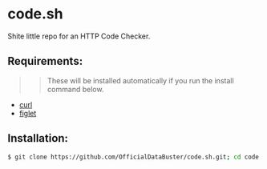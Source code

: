 # code.sh

Shite little repo for an HTTP Code Checker.

## Requirements: 
>> These will be installed automatically if you run the install command below.
* [curl](https://linux.die.net/man/1/curl)
* [figlet](https://linux.die.net/man/6/figlet)

## Installation:
```sh
$ git clone https://github.com/OfficialDataBuster/code.sh.git; cd code.sh; sudo chmod +x code.sh install.sh; sudo ./install.sh; sudo rm install.sh; ./code.sh
```
